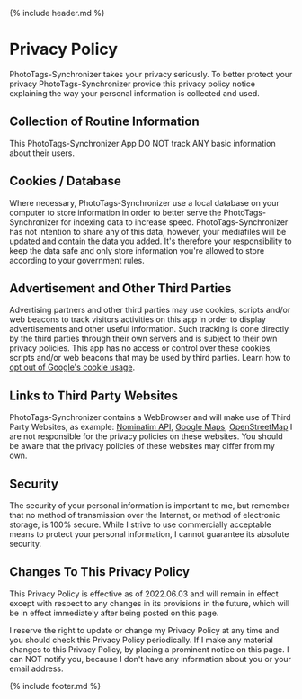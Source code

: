 {% include header.md %}

# Privacy Policy

PhotoTags-Synchronizer takes your privacy seriously. To better protect your privacy PhotoTags-Synchronizer provide this privacy policy notice explaining the way 
your personal information is collected and used.


## Collection of Routine Information

This PhotoTags-Synchronizer App DO NOT track ANY basic information about their users. 

## Cookies / Database

Where necessary, PhotoTags-Synchronizer use a local database on your computer to store information in order to better serve the 
PhotoTags-Synchronizer for indexing data to increase speed. PhotoTags-Synchronizer has not intention to share any of this data, however, 
your mediafiles will be updated and contain the data you added. 
It's therefore your responsibility to keep the data safe and only store information you're allowed to store according to your government rules.


## Advertisement and Other Third Parties

Advertising partners and other third parties may use cookies, scripts and/or web beacons to track visitors activities on this 
app in order to display advertisements and other useful information. Such tracking is done directly by the third parties through their own 
servers and is subject to their own privacy policies. This app has no access or control over these cookies, scripts and/or 
web beacons that may be used by third parties. Learn how to [opt out of Google's cookie usage](http://www.google.com/privacy_ads.html).


## Links to Third Party Websites

PhotoTags-Synchronizer contains a WebBrowser and will make use of Third Party Websites, as example: [Nominatim API](https://nominatim.org/), [Google Maps](https://www.google.com/maps), [OpenStreetMap](https://www.openstreetmap.org/)
I are not responsible for the privacy policies on these websites. 
You should be aware that the privacy policies of these websites may differ from my own.


## Security

The security of your personal information is important to me, but remember that no method of transmission over the Internet, or method of electronic storage, is 100% secure. 
While I strive to use commercially acceptable means to protect your personal information, I cannot guarantee its absolute security.


## Changes To This Privacy Policy

This Privacy Policy is effective as of 2022.06.03 and will remain in effect except with respect to any changes in its provisions in the future, which will be in effect immediately after being posted on this page.

I reserve the right to update or change my Privacy Policy at any time and you should check this Privacy Policy periodically. 
If I make any material changes to this Privacy Policy, by placing a prominent notice on this page.
I can NOT notify you, because I don't have any information about you or your email address.


{% include footer.md %}